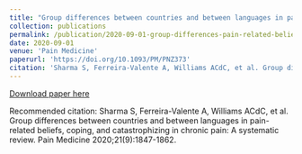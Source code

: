 ```yaml
---
title: "Group differences between countries and between languages in pain-related beliefs, coping, and catastrophizing in chronic pain: A systematic review"
collection: publications
permalink: /publication/2020-09-01-group-differences-pain-related-beliefs
date: 2020-09-01
venue: 'Pain Medicine'
paperurl: 'https://doi.org/10.1093/PM/PNZ373'
citation: 'Sharma S, Ferreira-Valente A, Williams ACdC, et al. Group differences between countries and between languages in pain-related beliefs, coping, and catastrophizing in chronic pain: A systematic review. Pain Medicine 2020;21(9):1847-1862.'
---
```


<a href='https://doi.org/10.1093/PM/PNZ373'>Download paper here</a>

Recommended citation: Sharma S, Ferreira-Valente A, Williams ACdC, et al. Group differences between countries and between languages in pain-related beliefs, coping, and catastrophizing in chronic pain: A systematic review. Pain Medicine 2020;21(9):1847-1862.